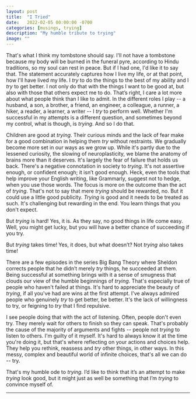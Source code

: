 ```yaml
---
layout: post
title:  "I Tried"
date:   2022-02-05 00:00:00 -0700
categories: [musings, trying]
description: "My humble tribute to trying"
image: ""
---
```


That's what I think my tombstone should say. I'll not have a tombstone because my body will be burned in the funeral pyre, according to Hindu traditions, so my soul can rest in peace. But if I had one, I'd like it to say that. The statement accurately captures how I live my life, or at that point, how I'll have lived my life. I *try* to do the things to the best of my ability and I *try* to get better. I not only do that with the things I want to be good at, but also with those that others expect me to do. That’s right, I care a lot more about what people think than I like to admit. In the different roles I play -- a husband, a son, a brother, a friend, an engineer, a colleague, a runner, a hiker, a reader, a learner, a writer -- I *try* to perform well. Whether I'm successful in my attempts is a different question, and sometimes beyond my control, what is though, is *trying*. And so I do that.

Children are good at *trying*. Their curious minds and the lack of fear make for a good combination in helping them *try* without restraints. We gradually become more set in our ways as we grow up. While it's partly due to the lessened curiosity, the slowing of neuroplasticity, we blame the anatomy of brains more than it deserves. It's largely the fear of failure that holds us back. There's a negative connotation in society to *trying*. It's not assertive enough, or confident enough; it isn’t good enough. Heck, even the tools that help improve your English writing, like Grammarly, suggest not to hedge, when you use those words. The focus is more on the outcome than the act of *trying*. That's not to say that mere *trying* should be rewarded, no. But it could use a little good publicity. *Trying* is good and it needs to be treated as such. It's challenging but rewarding in the end. You learn things that you don't expect.

But *trying* is hard! Yes, it is. As they say, no good things in life come easy. Well, you might get lucky, but you will have a better chance of succeeding if you try.

But *trying* takes time! Yes, it does, but what doesn’t? Not *trying* also takes time!

There are a few episodes in the series Big Bang Theory where Sheldon corrects people that he didn’t merely *try* things, he succeeded at them. Being successful at something brings with it a sense of smugness that clouds our view of the humble beginnings of *trying*. That's especially true of people who haven't failed at things. It's hard to appreciate the beauty of *trying*, if all you've had are wins at the first attempt. I've always admired people who genuinely *try* to get better, be better. It's the lack of willingness to try, or feigning to *try* that I find repulsive.

I see people doing that with the act of listening. Often, people don't even try. They merely wait for others to finish so they can speak. That's probably the cause of the majority of arguments and fights -- people not *trying* to listen to others. I'm guilty of it myself. It's hard to always know it at the time you're doing it, but that's where reflecting on your actions and choices help. They help you rethink, reassess and *try* other things, in other ways. In this messy, complex and beautiful world of infinite choices, that's all we can do -- try.

That's my humble ode to *trying*. I’d like to think that it’s an attempt to make *trying* look good, but it might just as well be something that I’m *trying* to convince myself of.

*****
